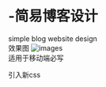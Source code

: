 # -简易博客设计
simple blog website design<br>
效果图
![images](https://github.com/bzy008/-simple-blog-design/blob/master/images/design%20sketch.png)
<br>
<meta name="viewport" content="width=device-width, initial-scale=1.0"> 适用于移动端必写 <br>
<link rel="stylesheet" media="(max-width: 768px)" type="text/css" href="mobile.css"> 引入新css

